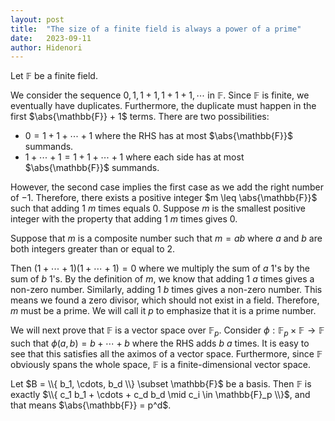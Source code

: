 ```yaml
---
layout: post
title:  "The size of a finite field is always a power of a prime"
date:   2023-09-11
author: Hidenori
---
```


Let $\mathbb{F}$ be a finite field.

We consider the sequence $0, 1, 1 + 1, 1 + 1 + 1, \cdots$ in $\mathbb{F}$.
Since $\mathbb{F}$ is finite, we eventually have duplicates.
Furthermore, the duplicate must happen in the first $\abs{\mathbb{F}} + 1$ terms.
There are two possibilities:

- $0 = 1 + 1 + \cdots + 1$ where the RHS has at most $\abs{\mathbb{F}}$ summands.
- $1 + \cdots + 1 = 1 + 1 + \cdots + 1$ where each side has at most $\abs{\mathbb{F}}$ summands.

However, the second case implies the first case as we add the right number of $-1$.
Therefore, there exists a positive integer $m \leq \abs{\mathbb{F}}$ such that adding 1 $m$ times equals 0.
Suppose $m$ is the smallest positive integer with the property that adding 1 $m$ times gives 0.

Suppose that $m$ is a composite number such that $m = ab$ where $a$ and $b$ are both integers greater than or equal to 2.

Then $(1 + \cdots + 1)(1 + \cdots + 1) = 0$ where we multiply the sum of $a$ 1's by the sum of $b$ 1's.
By the definition of $m$, we know that adding 1 $a$ times gives a non-zero number.
Similarly, adding 1 $b$ times gives a non-zero number.
This means we found a zero divisor, which should not exist in a field.
Therefore, $m$ must be a prime.
We will call it $p$ to emphasize that it is a prime number.

We will next prove that $\mathbb{F}$ is a vector space over $\mathbb{F}_p$.
Consider $\phi: \mathbb{F}_p \times \mathbb{F} \rightarrow \mathbb{F}$ such that $\phi(a, b) = b + \cdots + b$ where the RHS adds $b$ $a$ times.
It is easy to see that this satisfies all the aximos of a vector space.
Furthermore, since $\mathbb{F}$ obviously spans the whole space, $\mathbb{F}$ is a finite-dimensional vector space.

Let $B = \\{ b_1, \cdots, b_d \\} \subset \mathbb{F}$ be a basis.
Then $\mathbb{F}$ is exactly $\\{ c_1 b_1 + \cdots + c_d b_d \mid c_i \in \mathbb{F}_p \\}$, and that means $\abs{\mathbb{F}} = p^d$.



